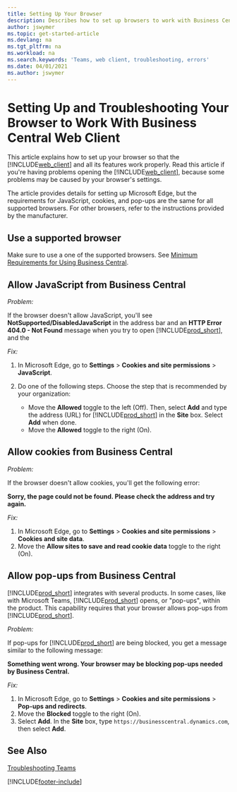 ```yaml
---
title: Setting Up Your Browser
description: Describes how to set up browsers to work with Business Central and products that integrate with it.
author: jswymer
ms.topic: get-started-article
ms.devlang: na
ms.tgt_pltfrm: na
ms.workload: na
ms.search.keywords: 'Teams, web client, troubleshooting, errors'
ms.date: 04/01/2021
ms.author: jswymer
---
```

# <a name="setting-up-and-troubleshooting-your-browser-to-work-with-business-central-web-client"></a>Setting Up and Troubleshooting Your Browser to Work With Business Central Web Client

This article explains how to set up your browser so that the [!INCLUDE[web_client](includes/web_client.md)] and all its features work properly. Read this article if you're having problems opening the [!INCLUDE[web_client](includes/web_client.md)], because some problems may be caused by your browser's settings.

The article provides details for setting up Microsoft Edge, but the requirements for JavaScript, cookies, and pop-ups are the same for all supported browsers. For other browsers, refer to the instructions provided by the manufacturer.  

## <a name="use-a-supported-browser"></a>Use a supported browser

Make sure to use a one of the supported browsers. See [Minimum Requirements for Using Business Central](product-requirements.md#browsers).  

## <a name="allow-javascript-from-business-central"></a>Allow JavaScript from Business Central

*Problem:*

If the browser doesn't allow JavaScript, you'll see **NotSupported/DisabledJavaScript** in the address bar and an **HTTP Error 404.0 - Not Found** message when you try to open [!INCLUDE[prod_short](includes/prod_short.md)], and the 

<!-- http://localhost:8080/NotSupported/DisabledJavaScript HTTP Error 404.0 - Not Found
The resource you are looking for has been removed, had its name changed, or is temporarily unavailable. -->

*Fix:*

1. In Microsoft Edge, go to **Settings** > **Cookies and site permissions** > **JavaScript**.
2. Do one of the following steps. Choose the step that is recommended by your organization:

    - Move the **Allowed** toggle to the left (Off). Then, select **Add** and type the address (URL) for [!INCLUDE[prod_short](includes/prod_short.md)] in the **Site** box. Select **Add** when done.
    - Move the **Allowed** toggle to the right (On).

## <a name="allow-cookies-from-business-central"></a>Allow cookies from Business Central

*Problem:*

If the browser doesn't allow cookies, you'll get the following error:

**Sorry, the page could not be found. Please check the address and try again.** 

*Fix:*

1. In Microsoft Edge, go to **Settings** > **Cookies and site permissions** > **Cookies and site data**.
2. Move the **Allow sites to save and read cookie data** toggle to the right (On).  

## <a name="allow-pop-ups-from-business-central"></a><a name="popup"></a>Allow pop-ups from Business Central

[!INCLUDE[prod_short](includes/prod_short.md)] integrates with several products. In some cases, like with Microsoft Teams, [!INCLUDE[prod_short](includes/prod_short.md)] opens, or "pop-ups", within the product. This capability requires that your browser allows pop-ups from [!INCLUDE[prod_short](includes/prod_short.md)].

*Problem:*

If pop-ups for [!INCLUDE[prod_short](includes/prod_short.md)] are being blocked, you get a message similar to the following message:

**Something went wrong. Your browser may be blocking pop-ups needed by Business Central.**

<!--
Something went wrong
Your browser may be blocking pop-ups needed by Business Central.

Change your browser settings to allow pop-ups or allow this for trusted domains, then try again.
If these settings are managed for your organization, you should contact your administrator for assistance.

Try again
-->
*Fix:*

1. In Microsoft Edge, go to **Settings** > **Cookies and site permissions** > **Pop-ups and redirects**.
2. Move the **Blocked** toggle to the right (On).
3. Select **Add**. In the **Site** box, type `https://businesscentral.dynamics.com`, then select **Add**.

## <a name="see-also"></a>See Also

[Troubleshooting Teams](admin-teams-troubleshooting.md)  

[!INCLUDE[footer-include](includes/footer-banner.md)]
